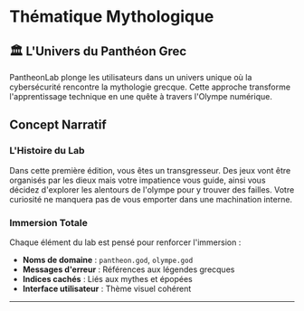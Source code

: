 # Thématique Mythologique

## 🏛️ L'Univers du Panthéon Grec

PantheonLab plonge les utilisateurs dans un univers unique où la cybersécurité rencontre la mythologie grecque. Cette approche transforme l'apprentissage technique en une quête à travers l'Olympe numérique.

## Concept Narratif

### L'Histoire du Lab

Dans cette première édition, vous êtes un transgresseur. Des jeux vont être organisés par les dieux mais votre impatience vous guide, ainsi vous décidez d'explorer les alentours de l'olympe pour y trouver des failles. Votre curiosité ne manquera pas de vous emporter dans une machination interne.

### Immersion Totale

Chaque élément du lab est pensé pour renforcer l'immersion :

- **Noms de domaine** : `pantheon.god`, `olympe.god`
- **Messages d'erreur** : Références aux légendes grecques
- **Indices cachés** : Liés aux mythes et épopées
- **Interface utilisateur** : Thème visuel cohérent

---

